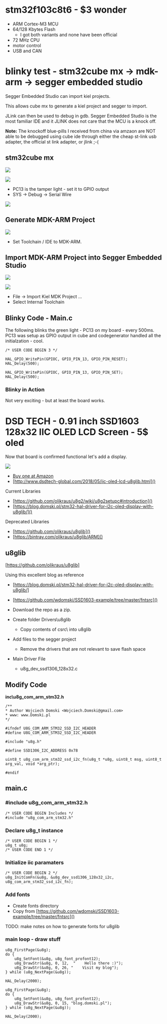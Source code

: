 # stm32f103c8t6 - $3 wonder

- ARM Cortex-M3 MCU 
- 64/128 Kbytes Flash
    - I got both variants and none have been official
- 72 MHz CPU
- motor control
- USB and CAN 

# blinky test - stm32cube mx -> mdk-arm -> segger embedded studio

Segger Embedded Studio can import kiel projects. 

This allows cube mx to generate a kiel project and segger to import.

JLink can then be used to debug in gdb.  Segger Embedded Studio is the most familiar IDE and it JLINK does not care that the MCU is a knock off.

**Note:** The knockoff blue-pills I received from china via amzaon are NOT able to be debugged using cube ide through either the cheap st-link usb adapter, the official st link adapter, or jlink ;-(

## stm32cube mx 

![](pics/001-mcuselect.png?raw=true)

![](pics/002-blinky.png?raw=true)

- PC13 is the tamper light - set it to GPIO output
- SYS -> Debug -> Serial Wire

![](pics/006-swd.png?raw=true)

## Generate MDK-ARM Project

![](pics/003-mdk-arm-codegen.png?raw=true)

- Set Toolchain / IDE to MDK-ARM.  

## Import MDK-ARM Project into Segger Embedded Studio

![](pics/004-internal-toolchain.png?raw=true)

![](pics/005-ide.png?raw=true)

- File -> Import Kiel MDK Project ...
- Select Internal Toolchain

## Blinky Code - Main.c

The following blinks the green light - PC13 on my board - every 500ms.  PC13 was setup as GPIO output in cube and codegenerator handled all the initialzation - cool.

    /* USER CODE BEGIN 3 */

    HAL_GPIO_WritePin(GPIOC, GPIO_PIN_13, GPIO_PIN_RESET);
    HAL_Delay(500);

    HAL_GPIO_WritePin(GPIOC, GPIO_PIN_13, GPIO_PIN_SET);
    HAL_Delay(500);

### Blinky in Action

Not very exciting - but at least the board works.

# DSD TECH - 0.91 inch SSD1603 128x32 IIC OLED LCD Screen - 5$ oled

Now that board is confirmed functional let's add a display.

![](pics/007-128x32pin.png?raw=true)

- [Buy one at Amazon](https://www.amazon.com/gp/product/B07D9H83R4)
- [http://www.dsdtech-global.com/2018/05/iic-oled-lcd-u8glib.html]()

Current Libraries
- [https://github.com/olikraus/u8g2/wiki/u8g2setupc#introduction]()
- [https://blog.domski.pl/stm32-hal-driver-for-i2c-oled-display-with-u8glib/]()

Deprecated Libraries
- [https://github.com/olikraus/u8glib]()
- [https://bintray.com/olikraus/u8glib/ARM]()


## u8glib

[https://github.com/olikraus/u8glib]

Using this excellent blog as reference

- [https://blog.domski.pl/stm32-hal-driver-for-i2c-oled-display-with-u8glib/]
- [https://github.com/wdomski/SSD1603-example/tree/master/fntsrc]()

- Download the repo as a zip.
- Create folder Drivers\u8glib
    - Copy contents of csrc\ into u8glib
- Add files to the segger project
   -  Remove the drivers that are not relevant to save flash space
-  Main Driver File
   -  u8g_dev_ssd1306_128x32.c


## Modify Code

**inc\u8g_com_arm_stm32.h**

    /**
    * Author Wojciech Domski <Wojciech.Domski@gmail.com>
    * www: www.Domski.pl
    */

    #ifndef U8G_COM_ARM_STM32_SSD_I2C_HEADER
    #define U8G_COM_ARM_STM32_SSD_I2C_HEADER

    #include "u8g.h"

    #define SSD1306_I2C_ADDRESS 0x78

    uint8_t u8g_com_arm_stm32_ssd_i2c_fn(u8g_t *u8g, uint8_t msg, uint8_t arg_val, void *arg_ptr);

    #endif


## main.c 

### #include u8g_com_arm_stm32.h

    /* USER CODE BEGIN Includes */
    #include "u8g_com_arm_stm32.h"

### Declare u8g_t instance

    /* USER CODE BEGIN 1 */
    u8g_t u8g;
    /* USER CODE END 1 */

### Initialize iic paramaters

    /* USER CODE BEGIN 2 */
    u8g_InitComFn(&u8g, &u8g_dev_ssd1306_128x32_i2c, u8g_com_arm_stm32_ssd_i2c_fn);

### Add fonts

- Create fonts directory
- Copy from [https://github.com/wdomski/SSD1603-example/tree/master/fntsrc]()

TODO: make notes on how to generate fonts for u8glib

### main loop - draw stuff

    u8g_FirstPage(&u8g);
    do {
        u8g_SetFont(&u8g, u8g_font_profont12);
        u8g_DrawStr(&u8g, 0, 12,  "    Hello there :)");
        u8g_DrawStr(&u8g, 0, 26, "    Visit my blog");
    } while (u8g_NextPage(&u8g));

    HAL_Delay(2000);

    u8g_FirstPage(&u8g);
    do {
        u8g_SetFont(&u8g, u8g_font_profont12);
        u8g_DrawStr(&u8g, 0, 15, "blog.domski.pl");
    } while (u8g_NextPage(&u8g));

    HAL_Delay(2000);